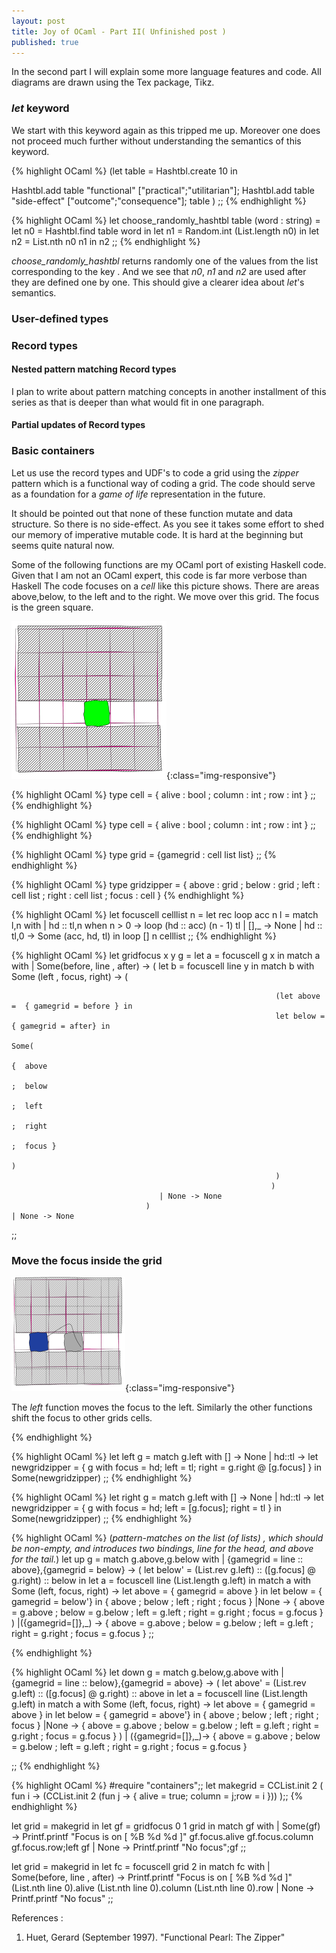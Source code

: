 ```yaml
---
layout: post
title: Joy of OCaml - Part II( Unfinished post )
published: true
---
```

In the second part I will explain some more language features and code. All diagrams are drawn using the Tex package, Tikz.

### _let_ keyword
We start with this keyword again as this tripped me up. Moreover one does not
proceed much further without understanding the semantics of this keyword.

{% highlight OCaml %}
(let table = Hashtbl.create 10 in
  
  Hashtbl.add table "functional" ["practical";"utilitarian"];
  Hashtbl.add table "side-effect" ["outcome";"consequence"];
 table ) 
;;
{% endhighlight %}

{% highlight OCaml %}
let choose_randomly_hashtbl table (word : string) =
  let n0 = Hashtbl.find  table word in
  let n1 = Random.int (List.length n0) in
  let n2 = List.nth n0 n1 in
  n2
;;
{% endhighlight %}

*choose_randomly_hashtbl* returns randomly one of the values from the list corresponding to the key . And we see that _n0_, _n1_ and _n2_ are used after they are defined one by one. This should give a clearer idea about _let_'s semantics.

### User-defined types

### Record types

#### Nested pattern matching Record types

I plan to write about pattern matching concepts in another installment of this series as that is deeper than what would fit in one paragraph.

#### Partial updates of Record types

### Basic containers

Let us use the record types and UDF's to code a grid using the _zipper_ pattern which is a functional way of coding a grid. The code should serve as a foundation for a _game of life_ representation in the future.

It should be  pointed out that none of these function mutate and data structure. So there is no side-effect. As you see it takes some effort to shed our memory of imperative mutable code. It is hard at the beginning but seems quite natural now.

Some of the following functions are my OCaml port of existing Haskell code. Given that I am not an OCaml expert, this code is far more verbose than Haskell The code focuses on a _cell_ like this picture shows. There are areas above,below, to the left and to the right. We move over this grid.
The focus is the green square.



![image-title-here](../images/myhanddrawn.tex.preview.pdf.png){:class="img-responsive"}


{% highlight OCaml %}
type cell = { alive : bool ; column : int ; row : int }
;;
{% endhighlight %}

{% highlight OCaml %}
type cell = { alive : bool ; column : int ; row : int }
;;
{% endhighlight %}

{% highlight OCaml %}
type grid = {gamegrid : cell list list}
;;
{% endhighlight %}

{% highlight OCaml %}
type gridzipper  =
             { above : grid
             ; below : grid
             ; left  : cell list
             ; right : cell list
             ; focus : cell }
{% endhighlight %}

{% highlight OCaml %}
let focuscell celllist n =
 let rec loop acc n l =
  match l,n with
    | hd :: tl,n when n > 0 -> loop (hd :: acc) (n - 1) tl
    | [],_  -> None
    | hd :: tl,0 -> Some (acc, hd, tl)
 in loop  [] n celllist
;;
{% endhighlight %}

{% highlight OCaml %}
let gridfocus x y g =
 let a = focuscell g x in
  match a with
    | Some(before, line , after) -> (
                                  let b = focuscell line y in
                                   match b with
                                   Some (left  , focus, right) -> 
                                                              ( 
                                                               
                                                               (let above =  { gamegrid = before } in
                                                               let below = { gamegrid = after} in
                                                                            Some(
                                                                            {  above
                                                                            ;  below
                                                                            ;  left
                                                                            ;  right
                                                                            ;  focus }
                                                                             )
                                                               )
                                                              )
                                     | None -> None
                                  )
    | None -> None
;;

### Move the focus inside the grid


![image-title-here](../images/myhanddrawn-move.tex.preview.png){:class="img-responsive"}

The _left_ function moves the focus to the left. Similarly the other functions shift the focus
to other grids cells.

{% endhighlight %}

{% highlight OCaml %}
let left g =
match g.left with
 [] -> None 
| hd::tl ->  let newgridzipper = { g  with focus = hd; left = tl; right = g.right @ [g.focus] } in
             Some(newgridzipper)
;;
{% endhighlight %}

{% highlight OCaml %}
let right g =
match g.left with
 [] -> None 
| hd::tl ->  let newgridzipper = { g  with focus = hd; left = [g.focus]; right =  tl } in
             Some(newgridzipper)
;;
{% endhighlight %}

{% highlight OCaml %}
(*pattern-matches on the list (of lists) , which should be non-empty, and introduces two bindings,
 line for the head, and above for the tail.*)
let up g =
 match g.above,g.below with
   |  {gamegrid = line :: above},{gamegrid = below} -> (
                          let below' =  (List.rev g.left) :: ([g.focus] @ g.right) :: below in
                          let a = focuscell line (List.length g.left) in
                          match a with
                           Some (left, focus, right) ->
                                                               let above =  { gamegrid = above } in
                                                               let below = { gamegrid = below'} in
                            { above
                            ; below
                            ; left
                            ; right
                            ; focus }
                          |None -> 
                            { above = g.above
                            ; below = g.below
                            ; left = g.left
                            ; right = g.right
                            ; focus = g.focus }
                         )
   |({gamegrid=[]},_) ->  { above = g.above
                            ; below = g.below
                            ; left = g.left
                            ; right = g.right
                            ; focus = g.focus }
;;

{% endhighlight %}

{% highlight OCaml %}
let down g = 
   match g.below,g.above with
   |  {gamegrid = line :: below},{gamegrid = above} -> (
                          let above' =  (List.rev g.left) :: ([g.focus] @ g.right) :: above in
                          let a = focuscell line (List.length g.left) in
                          match a with
                           Some (left, focus, right) ->
                                                               let above =  { gamegrid = above } in
                                                               let below = { gamegrid = above'} in
                            { above
                            ; below
                            ; left
                            ; right
                            ; focus }
                          |None -> 
                            { above = g.above
                            ; below = g.below
                            ; left = g.left
                            ; right = g.right
                            ; focus = g.focus }
                         )
   | ({gamegrid=[]},_)->    { above = g.above
                            ; below = g.below
                            ; left = g.left
                            ; right = g.right
                            ; focus = g.focus }

;;
{% endhighlight %}

{% highlight OCaml %}
#require "containers";;
 let makegrid = CCList.init 2 ( fun i -> (CCList.init 2 (fun j -> { alive = true; column = j;row = i })) );;
{% endhighlight %}

let grid = makegrid in
  let gf = gridfocus 0 1 grid in
   match gf with
   | Some(gf) ->
                Printf.printf "Focus is on [ %B %d %d ]" gf.focus.alive gf.focus.column gf.focus.row;left gf
   | None -> Printf.printf "No focus";gf
;;

let grid = makegrid in
  let fc = focuscell grid 2 in
   match fc with
    | Some(before, line , after) -> Printf.printf "Focus is on [ %B %d %d ]" (List.nth line 0).alive (List.nth line 0).column (List.nth line 0).row
    | None -> Printf.printf "No focus"
;;

References :

1. Huet, Gerard (September 1997). "Functional Pearl: The Zipper"
